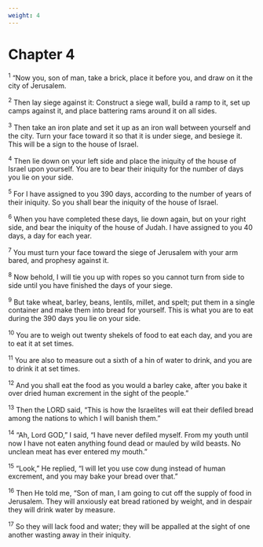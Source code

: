 ```yaml
---
weight: 4
---
```


# Chapter 4

<sup>1</sup> “Now you, son of man, take a brick, place it before you, and draw on it the city of Jerusalem. 

<sup>2</sup> Then lay siege against it: Construct a siege wall, build a ramp to it, set up camps against it, and place battering rams around it on all sides. 

<sup>3</sup> Then take an iron plate and set it up as an iron wall between yourself and the city. Turn your face toward it so that it is under siege, and besiege it. This will be a sign to the house of Israel. 

<sup>4</sup> Then lie down on your left side and place the iniquity of the house of Israel upon yourself. You are to bear their iniquity for the number of days you lie on your side. 

<sup>5</sup> For I have assigned to you 390 days, according to the number of years of their iniquity. So you shall bear the iniquity of the house of Israel. 

<sup>6</sup> When you have completed these days, lie down again, but on your right side, and bear the iniquity of the house of Judah. I have assigned to you 40 days, a day for each year. 

<sup>7</sup> You must turn your face toward the siege of Jerusalem with your arm bared, and prophesy against it. 

<sup>8</sup> Now behold, I will tie you up with ropes so you cannot turn from side to side until you have finished the days of your siege. 

<sup>9</sup> But take wheat, barley, beans, lentils, millet, and spelt; put them in a single container and make them into bread for yourself. This is what you are to eat during the 390 days you lie on your side. 

<sup>10</sup> You are to weigh out twenty shekels of food to eat each day, and you are to eat it at set times. 

<sup>11</sup> You are also to measure out a sixth of a hin of water to drink, and you are to drink it at set times. 

<sup>12</sup> And you shall eat the food as you would a barley cake, after you bake it over dried human excrement in the sight of the people.” 

<sup>13</sup> Then the LORD said, “This is how the Israelites will eat their defiled bread among the nations to which I will banish them.” 

<sup>14</sup> “Ah, Lord GOD,” I said, “I have never defiled myself. From my youth until now I have not eaten anything found dead or mauled by wild beasts. No unclean meat has ever entered my mouth.” 

<sup>15</sup> “Look,” He replied, “I will let you use cow dung instead of human excrement, and you may bake your bread over that.” 

<sup>16</sup> Then He told me, “Son of man, I am going to cut off the supply of food in Jerusalem. They will anxiously eat bread rationed by weight, and in despair they will drink water by measure. 

<sup>17</sup> So they will lack food and water; they will be appalled at the sight of one another wasting away in their iniquity. 


